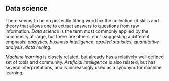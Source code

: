 ## Data science

There seems to be no perfectly fitting word for the collection of skills and theory that allows one to extract answers to questions from raw information. *Data science* is the term most commonly applied by the community at large, but there are others, each suggesting a different emphasis: *analytics*, *business intelligence*, *applied statistics*, *quantitative analysis*, *data mining*. 

*Machine learning* is closely related, but already has a relatively well defined set of tools and community. *Artificial intelligence* is also related, but has several interpretations, and is increasingly used as a synonym for machine learning.
